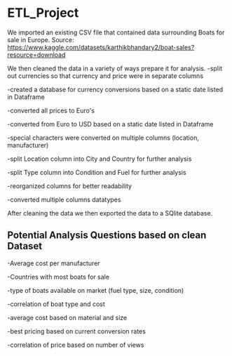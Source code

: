 # ETL_Project

We imported an existing CSV file that contained data surrounding Boats for sale in Europe. Source: https://www.kaggle.com/datasets/karthikbhandary2/boat-sales?resource=download

We then cleaned the data in a variety of ways prepare it for analysis. 
-split out currencies so that currency and price were in separate columns  


-created a database for currency conversions based on a static date listed in Dataframe  

-converted all prices to Euro's  

-converted from Euro to USD based on a static date listed in Dataframe  

-special characters were converted on multiple columns (location, manufacturer)   

-split Location column into City and Country for further analysis  

-split Type column into Condition and Fuel for further analysis  

-reorganized columns for better readability  

-converted multiple columns datatypes  

After cleaning the data we then exported the data to a SQlite database.  

## Potential Analysis Questions based on clean Dataset  

-Average cost per manufacturer  

-Countries with most boats for sale  

-type of boats available on market (fuel type, size, condition)  

-correlation of boat type and cost   

-average cost based on material and size  

-best pricing based on current conversion rates  

-correlation of price based on number of views


